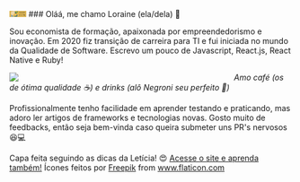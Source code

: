 <img src="capa_github.png" alt="capa personalizada github" width="30px">
### Oláá, me chamo Loraine (ela/dela) 👋

Sou economista de formação, apaixonada por empreendedorismo e inovação.
Em 2020 fiz transição de carreira para TI e fui iniciada no mundo da Qualidade de Software.
Escrevo um pouco de Javascript, React.js, React Native e Ruby!

<img width="400px" align="left" src="https://github-readme-stats.vercel.app/api/top-langs/?username=lorainegarutti&hide=html&layout=compact&theme=buefy" />  

*Amo café (os de ótima qualidade ☕) e drinks (alô Negroni seu perfeito 🍹)*

Profissionalmente tenho facilidade em aprender testando e praticando, mas adoro ler artigos de frameworks e tecnologias novas.
Gosto muito de feedbacks, então seja bem-vinda caso queira submeter uns PR's nervosos 😆💻


<!--
**lorainegarutti/lorainegarutti** is a ✨ _special_ ✨ repository because its `README.md` (this file) appears on your GitHub profile.

Here are some ideas to get you started:

- 🔭 I’m currently working on ...
- 🌱 I’m currently learning ...
- 👯 I’m looking to collaborate on ...
- 🤔 I’m looking for help with ...
- 💬 Ask me about ...
- 📫 How to reach me: ...
- 😄 Pronouns: ...
- ⚡ Fun fact: ...
-->

Capa feita seguindo as dicas da Letícia! 😍 <a target="_blank" href="https://dev.to/dii_lua/github-profile-como-fazer-54o0">Acesse o site e aprenda também!</a>
Ícones feitos por <a target="_blank" href="https://www.flaticon.com/br/autores/freepik" title="Freepik">Freepik</a> from <a href="https://www.flaticon.com/br/" title="Flaticon"> www.flaticon.com</a>